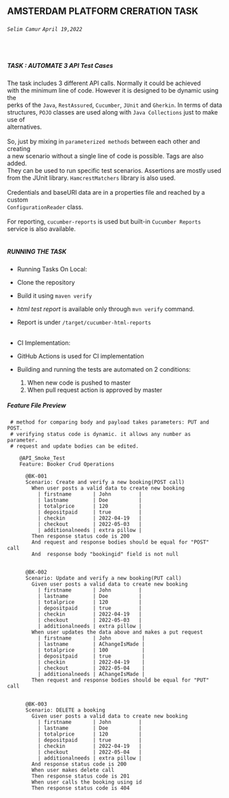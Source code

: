 AMSTERDAM PLATFORM CRERATION TASK
----------
######  ``Selim Camur``   ``April 19,2022``
<br/>



##### _TASK : AUTOMATE 3 API Test Cases_

The task includes 3 different API calls. Normally it could be achieved<br/>
with the minimum line of code. However it is designed to be dynamic using the<br/> 
perks of the ``Java``, ``RestAssured``, ``Cucumber``, ``JUnit`` and ``Gherkin``. In terms of data<br/> 
structures, ``POJO`` classes are used along with ``Java Collections`` just to make use of<br/>
alternatives.<br/><br/> 
So, just by mixing in ``parameterized methods`` between each other and creating<br/> 
 a new scenario without a single line of code is possible. Tags are also added.<br/> 
 They can be used to run specific test scenarios. Assertions are mostly used<br/>
from the JUnit library. ``HamcrestMatchers`` library is
also used.<br/><br/>
Credentials and baseURI data are in a properties file and reached by a custom<br/>
``ConfigurationReader`` class.<br/><br/>
For reporting, ``cucumber-reports`` is used but built-in ``Cucumber Reports``<br/>
service is also available.<br/><br/>


##### _RUNNING THE TASK_
* Running Tasks On Local: 
* Clone the repository
* Build it using ``maven verify``
* _html test report_ is available only through `mvn verify` command.<br/>
* Report is under ``/target/cucumber-html-reports``<br/><br/>

* CI Implementation:
* GitHub Actions is used for CI implementation
* Building and running the tests are automated on 2 conditions:
  1. When new code is pushed to master
  2. When pull request action is approved by master

##### _Feature File Preview_
```gherkin
 # method for comparing body and payload takes parameters: PUT and POST.
 # verifying status code is dynamic. it allows any number as parameter.
 # request and update bodies can be edited.

    @API_Smoke_Test
    Feature: Booker Crud Operations
    
      @BK-001
      Scenario: Create and verify a new booking(POST call)
        When user posts a valid data to create new booking
          | firstname       | John         |
          | lastname        | Doe          |
          | totalprice      | 120          |
          | depositpaid     | true         |
          | checkin         | 2022-04-19   |
          | checkout        | 2022-05-03   |
          | additionalneeds | extra pillow |
        Then response status code is 200
        And request and response bodies should be equal for "POST" call
        And  response body "bookingid" field is not null
    
    
      @BK-002
      Scenario: Update and verify a new booking(PUT call)
        Given user posts a valid data to create new booking
          | firstname       | John         |
          | lastname        | Doe          |
          | totalprice      | 120          |
          | depositpaid     | true         |
          | checkin         | 2022-04-19   |
          | checkout        | 2022-05-03   |
          | additionalneeds | extra pillow |
        When user updates the data above and makes a put request
          | firstname       | John          |
          | lastname        | AChangeIsMade |
          | totalprice      | 100           |
          | depositpaid     | true          |
          | checkin         | 2022-04-19    |
          | checkout        | 2022-05-04    |
          | additionalneeds | AChangeIsMade |
        Then request and response bodies should be equal for "PUT" call
    
    
      @BK-003
      Scenario: DELETE a booking
        Given user posts a valid data to create new booking
          | firstname       | John         |
          | lastname        | Doe          |
          | totalprice      | 120          |
          | depositpaid     | true         |
          | checkin         | 2022-04-19   |
          | checkout        | 2022-05-04   |
          | additionalneeds | extra pillow |
        And response status code is 200
        When user makes delete call
        Then response status code is 201
        When user calls the booking using id
        Then response status code is 404
    
    
```          

